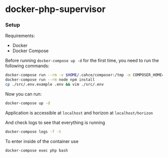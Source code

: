 # docker-php-supervisor
### Setup 

Requirements:

- Docker
- Docker Compose

Before running `docker-compose up -d` for the first time, you need to run the following commands:

```bash
docker-compose run --rm -v $HOME/.cahce/composer:/tmp -e COMPOSER_HOME=/tmp php composer install
docker-compose run --rm node npm install
cp ./src/.env.example .env && vim ./src/.env
```

Now you can run:

```bash
docker-compose up -d
```
Application is accessible at `localhost` and horizon at `localhost/horizon`

And check logs to see that everything is running
```bash
docker-compose logs -f -t
```

To enter inside of the container use
```bash
docker-compose exec php bash
```
